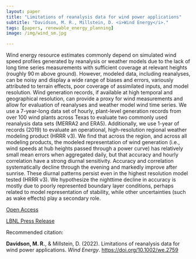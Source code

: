 ```yaml
---
layout: paper
title: "Limitations of reanalysis data for wind power applications"
subtitle: "Davidson, M. R., Millstein, D. <i>Wind Energy</i>."
tags: [papers, renewable_energy_planning]
image: /img/wind_sm.jpg

---
```


Wind energy resource estimates commonly depend on simulated wind speed profiles generated by reanalysis or weather models due to the lack of long time series measurements with sufficient coverage at relevant heights (roughly 90 m above ground). However, modeled data, including reanalyses, can be noisy and display a wide range of biases and errors, variously attributed to terrain effects, poor coverage of assimilated inputs, and model resolution. Wind generation records, if available at high temporal and geographical resolution, can provide a proxy for wind measurements and allow for evaluation of reanalyses and weather model wind time series. We use a 7-year-long data set of hourly, plant-level generation records from over 100 wind plants across Texas to evaluate two commonly used reanalysis data sets (MERRA2 and ERA5). Additionally, we use 1-year of records (2019) to evaluate an operational, high-resolution regional weather modeling product (HRRR v3). We find that across the region, and across all modeling products, the modeled representation of wind generation (i.e., wind speeds at hub heights passed through a power curve) has relatively small mean errors when aggregated daily, but that accuracy and hourly correlation have a strong diurnal sensitivity. Accuracy and correlation systematically decline through the evening and markedly improve after sunrise. These diurnal patterns persist even in the highest resolution model tested (HRRR v3). We hypothesize the nighttime decline in accuracy is mostly due to poorly represented boundary layer conditions, perhaps related to model representation of stability, while other uncertainties (such as wake effects) play a secondary role.

[Open Access](https://onlinelibrary.wiley.com/doi/10.1002/we.2759)

[LBNL Press Release](https://emp.lbl.gov/news/can-meteorological-models-accurately)

Recommended citation:

**Davidson, M. R.**, & Millstein, D. (2022). Limitations of reanalysis data for wind power applications. _Wind Energy_. https://doi.org/10.1002/we.2759





